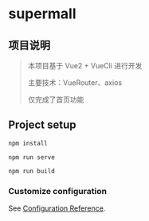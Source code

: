 # supermall

## 项目说明

> 本项目基于 Vue2 + VueCli 进行开发
>
> 主要技术：VueRouter、axios
>
> 仅完成了首页功能



## Project setup
```
npm install

npm run serve

npm run build
```

### Customize configuration
See [Configuration Reference](https://cli.vuejs.org/config/).
